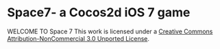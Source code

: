 Space7- a Cocos2d iOS 7 game
======


WELCOME TO Space 7 
This work is licensed under a [Creative Commons Attribution-NonCommercial 3.0 Unported License](http://creativecommons.org/licenses/by-nc/3.0/).
